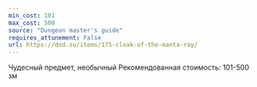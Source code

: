 ```yaml
---
min_cost: 101
max_cost: 500
source: "Dungeon master's guide"
requires_attunement: False
url: https://dnd.su/items/175-cloak-of-the-manta-ray/
---
```


Чудесный предмет, необычный
Рекомендованная стоимость: 101-500 зм